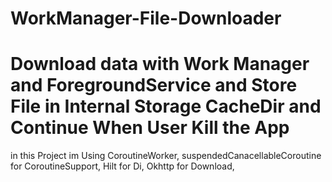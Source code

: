 # WorkManager-File-Downloader

# Download data with Work Manager and ForegroundService and Store File in Internal Storage CacheDir and Continue When User Kill the App

in this Project im Using
CoroutineWorker, 
suspendedCanacellableCoroutine for CoroutineSupport,
Hilt for Di, 
Okhttp for Download,

